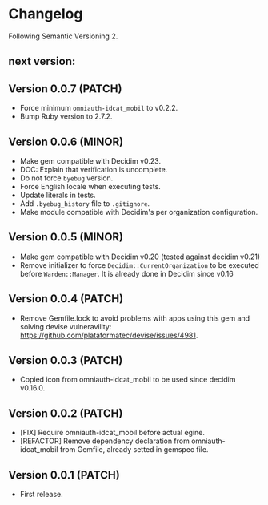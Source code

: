 # Changelog
Following Semantic Versioning 2.

## next version:

## Version 0.0.7 (PATCH)
- Force minimum `omniauth-idcat_mobil` to v0.2.2.
- Bump Ruby version to 2.7.2.

## Version 0.0.6 (MINOR)

- Make gem compatible with Decidim v0.23.
- DOC: Explain that verification is uncomplete.
- Do not force `byebug` version.
- Force English locale when executing tests.
- Update literals in tests.
- Add `.byebug_history` file to `.gitignore`.
- Make module compatible with Decidim's per organization configuration.

## Version 0.0.5 (MINOR)
- Make gem compatible with Decidim v0.20 (tested against decidim v0.21)
- Remove initializer to force `Decidim::CurrentOrganization` to be executed before `Warden::Manager`. It is already done in Decidim since v0.16

## Version 0.0.4 (PATCH)
- Remove Gemfile.lock to avoid problems with apps using this gem and solving devise vulneravility: https://github.com/plataformatec/devise/issues/4981.

## Version 0.0.3 (PATCH)
- Copied icon from omniauth-idcat_mobil to be used since decidim v0.16.0.

## Version 0.0.2 (PATCH)
- [FIX] Require omniauth-idcat_mobil before actual egine.
- [REFACTOR] Remove dependency declaration from omniauth-idcat_mobil from Gemfile, already setted in gemspec file.

## Version 0.0.1 (PATCH)
- First release.
